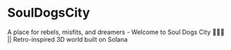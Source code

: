 # SoulDogsCity
A place for rebels, misfits, and dreamers - Welcome to Soul Dogs City 🐶🏡🦴 ||  Retro-inspired 3D world built on Solana
